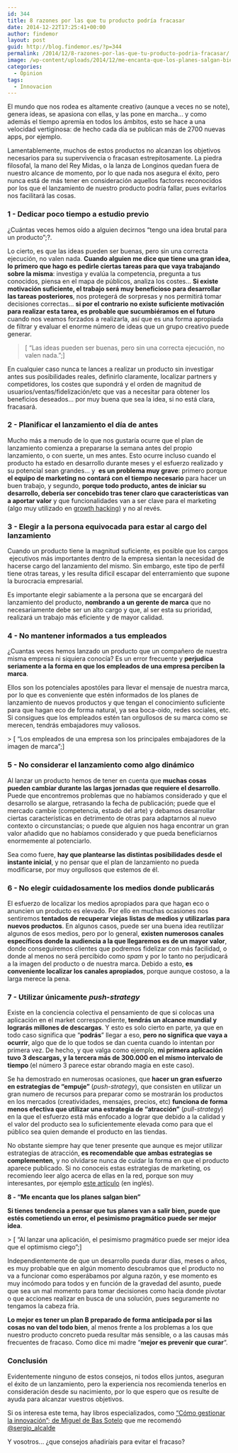 ```yaml
---
id: 344
title: 8 razones por las que tu producto podría fracasar
date: 2014-12-22T17:25:41+00:00
author: findemor
layout: post
guid: http://blog.findemor.es/?p=344
permalink: /2014/12/8-razones-por-las-que-tu-producto-podria-fracasar/
image: /wp-content/uploads/2014/12/me-encanta-que-los-planes-salgan-bien.jpg
categories:
  - Opinion
tags:
  - Innovacion
---
```

<p dir="ltr">
  El mundo que nos rodea es altamente creativo (aunque a veces no se note), genera ideas, se apasiona con ellas, y las pone en marcha... y como además el tiempo apremia en todos los ámbitos, esto se hace a una velocidad vertiginosa: de hecho cada día se publican más de 2700 nuevas apps, por ejemplo.
</p>

<p dir="ltr">
  Lamentablemente, muchos de estos productos no alcanzan los objetivos necesarios para su supervivencia o fracasan estrepitosamente. La piedra filosofal, la mano del Rey Midas, o la lanza de Longinos quedan fuera de nuestro alcance de momento, por lo que nada nos asegura el éxito, pero nunca está de más tener en consideración aquellos factores reconocidos por los que el lanzamiento de nuestro producto podría fallar, pues evitarlos nos facilitará las cosas.
</p>

<p dir="ltr">
  <!--more-->
</p>

<h3 dir="ltr">
  1 - Dedicar poco tiempo a estudio previo
</h3>

<p dir="ltr">
  ¿Cuántas veces hemos oído a alguien decirnos “tengo una idea brutal para un producto”;?.
</p>

<p dir="ltr">
  Lo cierto, es que las ideas pueden ser buenas, pero sin una correcta ejecución, no valen nada. <strong>Cuando alguien me dice que tiene una gran idea, lo primero que hago es pedirle ciertas tareas para que vaya trabajando sobre la misma</strong>: investiga y evalúa la competencia, pregunta a tus conocidos, piensa en el mapa de públicos, analiza los costes... <strong>Si existe motivación suficiente, el trabajo será muy beneficioso para desarrollar las tareas posteriores</strong>, nos protegerá de sorpresas y nos permitirá tomar decisiones correctas... <strong>si por el contrario no existe suficiente motivación para realizar esta tarea, es probable que sucumbiéramos en el futuro</strong> cuando nos veamos forzados a realizarla, así que es una forma apropiada de filtrar y evaluar el enorme número de ideas que un grupo creativo puede generar.
</p>

> [ “Las ideas pueden ser buenas, pero sin una correcta ejecución, no valen nada.”;]

<p dir="ltr">
  En cualquier caso nunca te lances a realizar un producto sin investigar antes sus posibilidades reales, definirlo claramente, localizar partners y competidores, los costes que supondrá y el orden de magnitud de usuarios/ventas/fidelización/etc que vas a necesitar para obtener los beneficios deseados... por muy buena que sea la idea, si no está clara, fracasará.
</p>

<h3 dir="ltr">
  2 - Planificar el lanzamiento el día de antes
</h3>

<p dir="ltr">
  Mucho más a menudo de lo que nos gustaría ocurre que el plan de lanzamiento comienza a prepararse la semana antes del propio lanzamiento, o con suerte, un mes antes. Esto ocurre incluso cuando el producto ha estado en desarrollo durante meses y el esfuerzo realizado y su potencial sean grandes… y  <strong>es un problema muy grave</strong>: primero porque <strong>el equipo de marketing no contará con el tiempo necesario</strong> para hacer un buen trabajo, y segundo, <strong>porque todo producto, antes de iniciar su desarrollo, debería ser concebido tras tener claro que características van a aportar valor</strong> y que funcionalidades van a ser clave para el marketing (algo muy utilizado en <a href="http://www.marketingguerrilla.es/que-es-el-growth-hacking/" target="_blank" rel="nofollow">growth hacking</a>) y no al revés.
</p>

<h3 dir="ltr">
  3 - Elegir a la persona equivocada para estar al cargo del lanzamiento
</h3>

<p dir="ltr">
  Cuando un producto tiene la magnitud suficiente, es posible que los cargos  ejecutivos más importantes dentro de la empresa sientan la necesidad de hacerse cargo del lanzamiento del mismo. Sin embargo, este tipo de perfil tiene otras tareas, y les resulta dificil escapar del enterramiento que supone la burocracia empresarial.
</p>

<p dir="ltr">
  Es importante elegir sabiamente a la persona que se encargará del lanzamiento del producto, <strong>nombrando a un gerente de marca</strong> que no necesariamente debe ser un alto cargo y que, al ser esta su prioridad, realizará un trabajo más eficiente y de mayor calidad.
</p>

<h3 dir="ltr">
  4 - No mantener informados a tus empleados
</h3>

<p dir="ltr">
  ¿Cuantas veces hemos lanzado un producto que un compañero de nuestra misma empresa ni siquiera conocía? Es un error frecuente y <strong>perjudica seriamente a la forma en que los empleados de una empresa perciben la marca</strong>.
</p>

<p dir="ltr">
  Ellos son los potenciales apostóles para llevar el mensaje de nuestra marca, por lo que es conveniente que estén informados de los planes de lanzamiento de nuevos productos y que tengan el conocimiento suficiente para que hagan eco de forma natural, ya sea boca-oido, redes sociales, etc. Si consigues que los empleados estén tan orgullosos de su marca como se merecen, tendrás embajadores muy valiosos.
</p>

<p dir="ltr">
  > [ “Los empleados de una empresa son los principales embajadores de la imagen de marca”;]
</p>

<h3 dir="ltr">
  5 - No considerar el lanzamiento como algo dinámico
</h3>

<p dir="ltr">
  Al lanzar un producto hemos de tener en cuenta que <strong>muchas cosas pueden cambiar durante las largas jornadas que requiere el desarrollo</strong>. Puede que encontremos problemas que no habíamos considerado y que el desarrollo se alargue, retrasando la fecha de publicación; puede que el mercado cambie (competencia, estado del arte) y debamos desarrollar ciertas características en detrimento de otras para adaptarnos al nuevo contexto o circunstancias; o puede que alguien nos haga encontrar un gran valor añadido que no habíamos considerado y que pueda beneficiarnos enormemente al potenciarlo.
</p>

<p dir="ltr">
  Sea como fuere, <strong>hay que plantearse las distintas posibilidades desde el instante inicial</strong>, y no pensar que el plan de lanzamiento no pueda modificarse, por muy orgullosos que estemos de él.
</p>

<h3 dir="ltr">
  6 - No elegir cuidadosamente los medios donde publicarás
</h3>

<p dir="ltr">
  El esfuerzo de localizar los medios apropiados para que hagan eco o anuncien un producto es elevado. Por ello en muchas ocasiones nos sentiremos <strong>tentados de recuperar viejas listas de medios y utilizarlas para nuevos productos</strong>. En algunos casos, puede ser una buena idea reutilizar algunos de esos medios, pero por lo general, <strong>existen numerosos canales específicos donde la audiencia a la que llegaremos es de un mayor valor</strong>, donde conseguiremos clientes que podremos fidelizar con más facilidad, o donde al menos no será percibido como <em>spam</em> y por lo tanto no perjudicará a la imagen del producto o de nuestra marca. Debido a esto, <strong>es conveniente localizar los canales apropiados</strong>, porque aunque costoso, a la larga merece la pena.
</p>

<h3 dir="ltr">
  7 - Utilizar únicamente <em>push-strategy</em>
</h3>

<p dir="ltr">
  Existe en la conciencia colectiva el pensamiento de que si colocas una aplicación en el market correspondiente,<strong> tendrás un alcance mundial y lograrás millones de descargas</strong>. Y esto es solo cierto en parte, ya que en todo caso significa que “<strong>podrás</strong>” llegar a eso, <strong>pero no significa que vaya a ocurrir</strong>, algo que de lo que todos se dan cuenta cuando lo intentan por primera vez. De hecho, y que valga como ejemplo, <strong>mi primera aplicación tuvo 3 descargas, y la tercera más de 300.000 en el mismo intervalo de tiempo </strong>(el número 3 parece estar obrando magia en este caso).
</p>

<p dir="ltr">
  Se ha demostrado en numerosas ocasiones, que <strong>hacer un gran esfuerzo en estrategias de “empuje” </strong>(<em>push-strategy</em>), que consisten en utilizar un gran numero de recursos para preparar como se mostrarán los productos en los mercados (creatividades, mensajes, precios, etc) <strong>funciona de forma menos efectiva que utilizar una estrategia de “atracción”</strong> (<em>pull-strategy</em>) en la que el esfuerzo está más enfocado a lograr que debido a la calidad y el valor del producto sea lo suficientemente elevada como para que el público sea quien demande el producto en las tiendas.
</p>

<p dir="ltr">
  No obstante siempre hay que tener presente que aunque es mejor utilizar estrategias de atracción,<strong> es recomendable que ambas estrategias se complementen</strong>, y no olvidarse nunca de cuidar la forma en que el producto aparece publicado. Si no conoceis estas estrategias de marketing, os recomiendo leer algo acerca de ellas en la red, porque son muy interesantes, por ejemplo <a href="http://www.marketing-made-simple.com/articles/push-pull-strategy.htm#.VJFJgiuG9vE" target="_blank" rel="nofollow">este artículo</a> (en inglés).
</p>

<p dir="ltr">
  <strong>8 - “Me encanta que los planes salgan bien”</strong>
</p>

<p dir="ltr">
  <strong>Si tienes tendencia a pensar que tus planes van a salir bien, puede que estés cometiendo un error, el pesimismo pragmático puede ser mejor idea</strong>.
</p>

<p dir="ltr">
  > [ “Al lanzar una aplicación, el pesimismo pragmático puede ser mejor idea que el optimismo ciego”;]
</p>

<p dir="ltr">
  Independientemente de que un desarrollo pueda durar días, meses o años, es muy probable que en algún momento descubramos que el producto no va a funcionar como esperábamos por alguna razón, y ese momento es muy incómodo para todos y en función de la gravedad del asunto, puede que sea un mal momento para tomar decisiones como hacia donde pivotar o que acciones realizar en busca de una solución, pues seguramente no tengamos la cabeza fría.
</p>

<p dir="ltr">
  <strong>Lo mejor es tener un plan B preparado de forma anticipada por si las cosas no van del todo bien</strong>, al menos frente a los problemas a los que nuestro producto concreto pueda resultar más sensible, o a las causas más frecuentes de fracaso. Como dice mi madre “<strong>mejor es prevenir que curar</strong>“.
</p>

<h3 dir="ltr">
  Conclusión
</h3>

<p dir="ltr">
  Evidentemente ninguno de estos consejos, ni todos ellos juntos, aseguran el éxito de un lanzamiento, pero la experiencia nos recomienda tenerlos en consideración desde su nacimiento, por lo que espero que os resulte de ayuda para alcanzar vuestros objetivos.
</p>

<p dir="ltr">
  Si os interesa este tema, hay libros especializados, como <a title="Como Gestionar la Innovacion" href="http://books.google.es/books/about/C%C3%B3mo_gestionar_la_innovaci%C3%B3n.html?id=ASSroAEACAAJ&redir_esc=y" target="_blank" rel="nofollow">“Cómo gestionar la innovación”; de Miguel de Bas Sotelo</a> que me recomendó <a title="Sergio Alcalde" href="https://twitter.com/sergio_alcalde" target="_blank" rel="nofollow">@sergio_alcalde</a>
</p>

<p dir="ltr">
  Y vosotros... ¿que consejos añadiríais para evitar el fracaso?
</p>

<p dir="ltr">